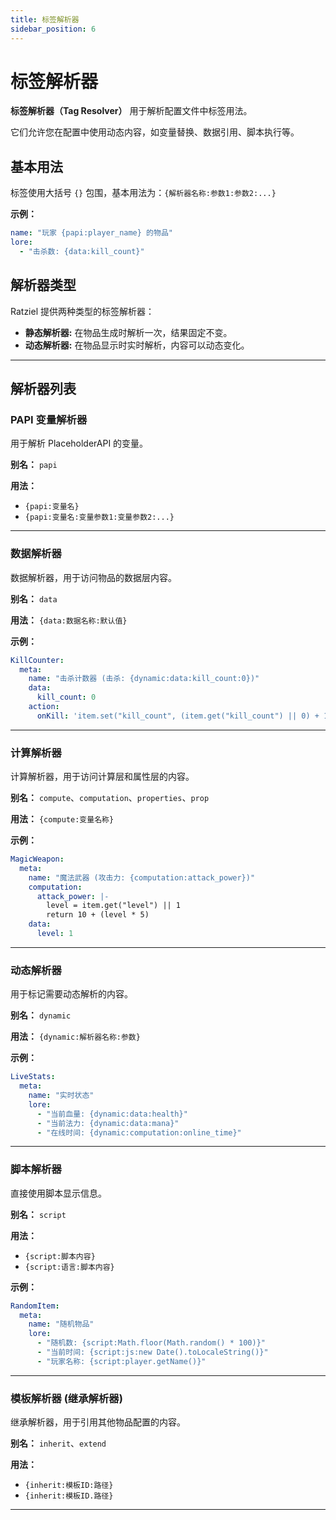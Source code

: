 ```yaml
---
title: 标签解析器
sidebar_position: 6
---
```


# 标签解析器

**标签解析器（Tag Resolver）** 用于解析配置文件中标签用法。

它们允许您在配置中使用动态内容，如变量替换、数据引用、脚本执行等。

## 基本用法

标签使用大括号 `{}` 包围，基本用法为：`{解析器名称:参数1:参数2:...}`

**示例：**
```yaml
name: "玩家 {papi:player_name} 的物品"
lore:
  - "击杀数: {data:kill_count}"
```

## 解析器类型

Ratziel 提供两种类型的标签解析器：

- **静态解析器:** 在物品生成时解析一次，结果固定不变。
- **动态解析器:** 在物品显示时实时解析，内容可以动态变化。

---

## 解析器列表

### PAPI 变量解析器

用于解析 PlaceholderAPI 的变量。

**别名：** `papi`

**用法：**
- `{papi:变量名}`
- `{papi:变量名:变量参数1:变量参数2:...}`

---

### 数据解析器

数据解析器，用于访问物品的数据层内容。

**别名：** `data`

**用法：** `{data:数据名称:默认值}`

**示例：**
```yaml
KillCounter:
  meta:
    name: "击杀计数器 (击杀: {dynamic:data:kill_count:0})"
    data:
      kill_count: 0
    action:
      onKill: 'item.set("kill_count", (item.get("kill_count") || 0) + 1)'
```

---

### 计算解析器

计算解析器，用于访问计算层和属性层的内容。

**别名：** `compute`、`computation`、`properties`、`prop`

**用法：** `{compute:变量名称}`

**示例：**
```yaml
MagicWeapon:
  meta:
    name: "魔法武器 (攻击力: {computation:attack_power})"
    computation:
      attack_power: |-
        level = item.get("level") || 1
        return 10 + (level * 5)
    data:
      level: 1
```

---

### 动态解析器

用于标记需要动态解析的内容。

**别名：** `dynamic`

**用法：** `{dynamic:解析器名称:参数}`

**示例：**
```yaml
LiveStats:
  meta:
    name: "实时状态"
    lore:
      - "当前血量: {dynamic:data:health}"
      - "当前法力: {dynamic:data:mana}"
      - "在线时间: {dynamic:computation:online_time}"
```

---

### 脚本解析器

直接使用脚本显示信息。

**别名：** `script`

**用法：** 
- `{script:脚本内容}`
- `{script:语言:脚本内容}`

**示例：**
```yaml
RandomItem:
  meta:
    name: "随机物品"
    lore:
      - "随机数: {script:Math.floor(Math.random() * 100)}"
      - "当前时间: {script:js:new Date().toLocaleString()}"
      - "玩家名称: {script:player.getName()}"
```

---


### 模板解析器 (继承解析器)

继承解析器，用于引用其他物品配置的内容。

**别名：** `inherit`、`extend`

**用法：**
- `{inherit:模板ID:路径}`
- `{inherit:模板ID.路径}`

---